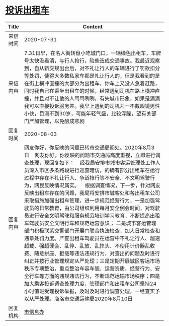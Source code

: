 # <a href="http://www.shangluo.gov.cn/zmhd/ldxxxx.jsp?urltype=leadermail.LeaderMailContentUrl&wbtreeid=1112&leadermailid=6263">投诉出租车</a>
|Title|Content|
|:---:|---|
|来信时间|2020-07-31|
|来信内容|7.31日早，在名人街转盘小吃城门口，一辆绿色出租车，车牌号太快没看清，与行人抢行，险些造成交通事故。我最近观察到，自从新交规出台后，对不礼让行人的车辆进行了罚款扣分等处罚，使得大多数私家车都是礼让行人的，但是我看到的是在街上横冲直撞的大部分为出租车，你车上又没人急着赶路，同时我自己在乘坐出租车的时候，经常遇到司机在路上横冲直撞，并且对不让他的人骂骂咧咧，有失城市形象，如果是滴滴我可以直接投诉服务差。我早上遇到的司机为一不戴眼镜男性小伙，目测不到30岁，可能年轻气盛，比较浮躁，望有关部门严加管理，以免酿成悲剧|
|回复时间|2020-08-03|
|回复内容|网友你好，你反映的问题已转市交通局阅处。2020年8月3日    网友你好，你反映的问题市交通局高度重视，立即进行调查处理，现回复如下：    经我局安排市城市客运管理处工作人员深入市区多条路段进行巡查暗访，的确有部分出租车在运行过程中存在不礼让行人、争道抢行等不安全、不文明驾驶行为，网民反映情况属实。    根据调查情况，下一步，针对网友反映出租车存在的问题，我局将安排市城客处和各出租车公司采取措施加强出租车管理，进一步规范经营行为，一是加强驾驶员的日常教育，由公司组织利用每月安全例会时间，对驾驶员进行安全文明驾驶和服务规范培训学习教育，不断提高出租车驾驶员安全文明行车和规范运营意识； 二是城市客运管理部门积极联系交警部门开展门联合执法检查，加大日常检查和违章处罚力度。严查出租车驾驶员在运营中不礼让行人、超速超载、强超硬会、乱停、乱放、乱掉头、不使用计价器乱收费、随意拼座、拒载等违法违规行为，对查出的问题及时进行纠正并按行业管理规定从严处理；三是定期开展城区客运市场秩序专项整治，重点整治车容车貌、运营资质、经营行为、安全行车等方面的违规违法行为，不断规范运输市场秩序；四是加大乘客投诉调查处理力度，管理部门和出租车公司坚持24小时值班受理投诉举报，及时及时进行调查处理，一经查实予以从严处理。商洛市交通运输局2020年8月10日|
|回复机构|<a href="../../categories/agencies/市信息办.md">市信息办</a>|